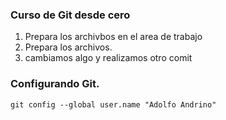 ### Curso de Git desde cero

  1. Prepara los archivbos en el area de trabajo
  2. Prepara los archivos.
  3. cambiamos algo y realizamos otro comit

### Configurando Git.
```
git config --global user.name "Adolfo Andrino"
```

